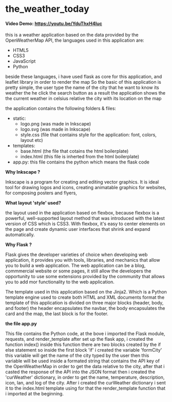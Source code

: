 # the_weather_today

#### Video Demo: https://youtu.be/YduThxH4luc


this is a weather application based on the data provided by the OpenWeatherMap API, the languages used in this application are:

- HTML5
- CSS3
- JavaScript
- Python


beside these languages, i have used flask as core for this application, and leaflet library in order to render the map
So the basic of this application is pretty simple, the user type the name of the city that he want to know its weather the he click the search button 
as a result the application shows the the current weather in celsius relative the city with its location on the map 

the application contains the following folders & files:

- static:
    - logo.png (was made in Inkscape)
    - logo.svg (was made in Inkscape)
    - style.css (file that contains style for the application: font, colors, layout etc)
- templates:
    - base.html (the file that cotains the html boilerplate)
    - index.html (this file is inherted from the html boilerplate)
- app.py: this file contains the python which means the flask code 

**Why Inkscape ?**

Inkscape is a program for creating and editing vector graphics. It is ideal tool for drawing logos and icons, creating animatable graphics
for websites, for composing posters and flyers,

**What layout 'style' used?**

the layout used in the application based on flexbox, because flexbox is a powerful, well-supported layout method that was introduced with 
the latest version of CSS which is CSS3. With flexbox, it's easy to center elements on the page and create dynamic user interfaces that shrink
and expand automatically.

**Why Flask ?**

Flask gives the developer varieties of choice when developing web application, it provides you with tools, libraries, and mechanics that allow
you to build a web application. The web application can be a blog, commmercial website or some pages, it still allow the developers the opportunity
to use some extensions provided by the community that allows you to add mor functionality to the web application.


The template used in this application based on the Jinja2. Which is a Python template engine used to create both HTML and XML documents format
the template of this application is divided on three major blocks (header, body, and footer) the header encapsulates the navbar, the body
encapsulates the card and the map, the last block is for the footer. 



**the file app.py**

This file contains the Python code, at the bove i imported the Flask module, requests, and render_template
after set up the flask app, i created the function index() inside this function there are two blocks created by the if else statement
so inside the first block 'if' i created the variable 'formCity' this variable will get the name of the city typed by the user
then this variable will be used inside a formated string that contains the API key of the OpenWeatherMap in order to get the data relative to the
city, after that i casted the response of the API into the JSON format then i created the 'curWeather' dictionary, in order to get the name,
temperature, description, icon, lan, and log of the city. After i created the curWeather dictionary i sent it to the index.html template using for that
the render_template function that i imported at the beginning.



